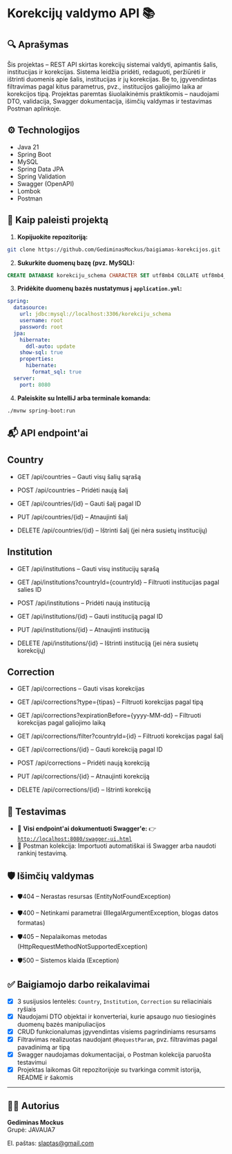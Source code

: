 # Korekcijų valdymo API 📚

## 🔍 Aprašymas
Šis projektas – REST API skirtas korekcijų sistemai valdyti, apimantis šalis, institucijas ir korekcijas. Sistema leidžia pridėti, redaguoti, peržiūrėti ir ištrinti duomenis apie šalis, institucijas ir jų korekcijas. Be to, įgyvendintas filtravimas pagal kitus parametrus, pvz., institucijos galiojimo laika ar korekcijos tipą. Projektas paremtas šiuolaikinėmis praktikomis – naudojami DTO, validacija, Swagger dokumentacija, išimčių valdymas ir testavimas Postman aplinkoje.

## ⚙️ Technologijos
- Java 21
- Spring Boot
- MySQL
- Spring Data JPA
- Spring Validation
- Swagger (OpenAPI)
- Lombok
- Postman

## 🚀 Kaip paleisti projektą

1. **Kopijuokite repozitoriją:**
```bash
git clone https://github.com/GediminasMockus/baigiamas-korekcijos.git
```

2. **Sukurkite duomenų bazę (pvz. MySQL):**
```sql
CREATE DATABASE korekciju_schema CHARACTER SET utf8mb4 COLLATE utf8mb4_unicode_ci;
```

3. **Pridėkite duomenų bazės nustatymus į `application.yml`:**
```yaml
spring:
  datasource:
    url: jdbc:mysql://localhost:3306/korekciju_schema
    username: root
    password: root
  jpa:
    hibernate:
      ddl-auto: update
    show-sql: true
    properties:
      hibernate:
        format_sql: true
  server:
    port: 8080
```

4. **Paleiskite su IntelliJ arba terminale komanda:**
```bash
./mvnw spring-boot:run
```

## 📬 API endpoint'ai

## Country

- GET /api/countries – Gauti visų šalių sąrašą

- POST /api/countries – Pridėti naują šalį

- GET /api/countries/{id} – Gauti šalį pagal ID

- PUT /api/countries/{id} – Atnaujinti šalį

- DELETE /api/countries/{id} – Ištrinti šalį (jei nėra susietų institucijų)


## Institution 

- GET /api/institutions – Gauti visų institucijų sąrašą

- GET /api/institutions?countryId={countryId} – Filtruoti institucijas pagal salies ID

- POST /api/institutions – Pridėti naują instituciją

- GET /api/institutions/{id} – Gauti instituciją pagal ID

- PUT /api/institutions/{id} – Atnaujinti instituciją

- DELETE /api/institutions/{id} – Ištrinti instituciją (jei nėra susietų korekcijų)


## Correction 

- GET /api/corrections – Gauti visas korekcijas

- GET /api/corrections?type={tipas} – Filtruoti korekcijas pagal tipą

- GET /api/corrections?expirationBefore={yyyy-MM-dd} – Filtruoti korekcijas pagal galiojimo laiką

- GET /api/corrections/filter?countryId={id} – Filtruoti korekcijas pagal šalį

- GET /api/corrections/{id} – Gauti korekciją pagal ID

- POST /api/corrections – Pridėti naują korekciją

- PUT /api/corrections/{id} – Atnaujinti korekciją

- DELETE /api/corrections/{id} – Ištrinti korekciją

## 🧪 Testavimas
- 🧪 **Visi endpoint'ai dokumentuoti Swagger'e:**
👉 [`http://localhost:8080/swagger-ui.html`](http://localhost:8080/swagger-ui.html)
- 🧪 Postman kolekcija:
Importuoti automatiškai iš Swagger arba naudoti rankinį testavimą.

## 🛡️ Išimčių valdymas

- 🛡️404 – Nerastas resursas (EntityNotFoundException)

- 🛡️400 – Netinkami parametrai (IllegalArgumentException, blogas datos formatas)

- 🛡️405 – Nepalaikomas metodas (HttpRequestMethodNotSupportedException)

- 🛡️500 – Sistemos klaida (Exception)

## ✅ Baigiamojo darbo reikalavimai
- [x] 3 susijusios lentelės: `Country`, `Institution`, `Correction` su reliaciniais ryšiais
- [x] Naudojami DTO objektai ir konverteriai, kurie apsaugo nuo tiesioginės duomenų bazės manipuliacijos
- [x] CRUD funkcionalumas įgyvendintas visiems pagrindiniams resursams
- [x] Filtravimas realizuotas naudojant `@RequestParam`, pvz. filtravimas pagal pavadinimą ar tipą
- [x] Swagger naudojamas dokumentacijai, o Postman kolekcija paruošta testavimui
- [x] Projektas laikomas Git repozitorijoje su tvarkinga commit istorija, README ir šakomis

---

## 👨‍🏫 Autorius
**Gediminas Mockus**  
Grupė: JAVAUA7

El. paštas: slaptas@gmail.com
